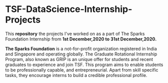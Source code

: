 # TSF-DataScience-Internship-Projects

This **repository** the projects I've worked on as a part of The Sparks Foundation Internship from **1st December,2020 to 31st December,2020.**

**The Sparks Foundation** is a not-for-profit organization registered in India and Singapore and operating globally. 
The Graduate Rotational Internship Program, also known as GRIP is an unique offer for students and recent graduates to experience and join TSF. This program aims to enable students to be professionally capable, and entrepreneurial. Apart from skill specific tasks, they encourage interns to build a credible professional profile.

